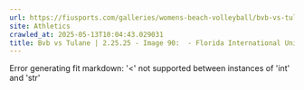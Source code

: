 ```yaml
---
url: https://fiusports.com/galleries/womens-beach-volleyball/bvb-vs-tulane-2-25-25/image-90/355/62643
site: Athletics
crawled_at: 2025-05-13T10:04:43.029031
title: Bvb vs Tulane | 2.25.25 - Image 90:  - Florida International University
---
```


Error generating fit markdown: '<' not supported between instances of 'int' and 'str'